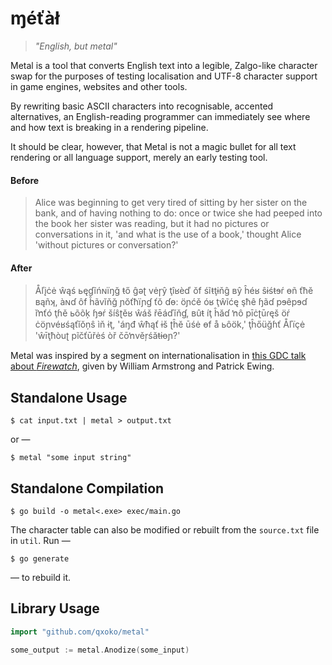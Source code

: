 # ɱéťàł

> *"English, but metal"*

Metal is a tool that converts English text into a legible, Zalgo-like character swap for the purposes of testing localisation and UTF-8 character support in game engines, websites and other tools.

By rewriting basic ASCII characters into recognisable, accented alternatives, an English-reading programmer can immediately see where and how text is breaking in a rendering pipeline.

It should be clear, however, that Metal is not a magic bullet for all text rendering or all language support, merely an early testing tool.

#### Before

> Alice was beginning to get very tired of sitting by her sister on the bank, and of having nothing to do:  once or twice she had peeped into the book her sister was reading, but it had no pictures or conversations in it, 'and what is the use of a book,' thought Alice 'without pictures or conversation?'

#### After

> Åľįċė ŵąś ьęɠĩńɴïŋğ ŧő ĝəʈ vėɼŷ ţîʁèď ŏf śĩŧţɨňĝ ʙŷ ĥéʁ ŝɨśŧɘŕ ɵñ ťħĕ ʙąñʞ, àɴɗ ôf ĥãvĭňğ ɲŏťħïɲɠ ťŏ ɗɵ:  öɲćě óʁ ţŵĩćę
şħê ɧãɗ pɘêpɘɗ ĭŉťó ţɦě ьõõķ ɧɘŕ šíŝʈěʁ ŵáš řēáďĭňɠ, ʙûŧ íţ ĥăɗ ŉô pīċʈūɾęš öŕ ċöɲvéʁśąťĭŏņŝ ìň ɨţ, 'áŋđ ŵħąť ɨš ʈĥĕ ūśė
 ɵf å ьôök,' ţĥőüğɦť Åľïçė 'ŵīţħòuʈ pĩčťūřėś òř čōŉvěŗśăŧɨɵɲ?'

Metal was inspired by a segment on internationalisation in [this GDC talk about *Firewatch*](https://www.youtube.com/watch?v=wj-2vbiyHnI), given by William Armstrong and Patrick Ewing.

## Standalone Usage

	$ cat input.txt | metal > output.txt

or —

	$ metal "some input string"

## Standalone Compilation

	$ go build -o metal<.exe> exec/main.go

The character table can also be modified or rebuilt from the `source.txt` file in `util`.  Run —

	$ go generate

— to rebuild it.

## Library Usage

```go
import "github.com/qxoko/metal"

some_output := metal.Anodize(some_input)
```